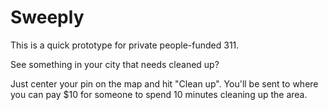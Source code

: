 # Sweeply

This is a quick prototype for private people-funded 311.


See something in your city that needs cleaned up?

Just center your pin on the map and hit "Clean up". You'll be sent to
where you can pay $10 for someone to spend 10 minutes cleaning up the
area.
